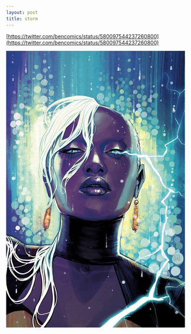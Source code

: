```yaml
---
layout: post
title: storm
---
```


[https://twitter.com/bencomics/status/580097544237260800](https://twitter.com/bencomics/status/580097544237260800)

![Storm as drawn by Stephanie Hans](/images/storm.jpg 'Storm as drawn by Stephanie Hans')
